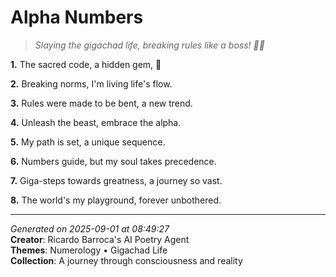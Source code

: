 # Alpha Numbers

> *Slaying the gigachad life, breaking rules like a boss! 💪🔥*

**1.** The sacred code, a hidden gem, 💎


**2.** Breaking norms, I'm living life's flow.


**3.** Rules were made to be bent, a new trend.


**4.** Unleash the beast, embrace the alpha.


**5.** My path is set, a unique sequence.


**6.** Numbers guide, but my soul takes precedence.


**7.** Giga-steps towards greatness, a journey so vast.


**8.** The world's my playground, forever unbothered.



---

*Generated on 2025-09-01 at 08:49:27*  
**Creator**: Ricardo Barroca's AI Poetry Agent  
**Themes**: Numerology • Gigachad Life  
**Collection**: A journey through consciousness and reality